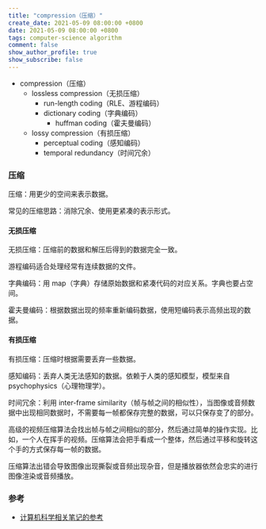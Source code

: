 ```yaml
---
title: "compression（压缩）"
create_date: 2021-05-09 08:00:00 +0800
date: 2021-05-09 08:00:00 +0800
tags: computer-science algorithm
comment: false
show_author_profile: true
show_subscribe: false
---
```


- compression（压缩）
  - lossless compression（无损压缩）
    - run-length coding（RLE、游程编码）
    - dictionary coding（字典编码）
      - huffman coding（霍夫曼编码）
  - lossy compression（有损压缩）
    - perceptual coding（感知编码）
    - temporal redundancy（时间冗余）

### 压缩

压缩：用更少的空间来表示数据。

常见的压缩思路：消除冗余、使用更紧凑的表示形式。

#### 无损压缩

无损压缩：压缩前的数据和解压后得到的数据完全一致。

游程编码适合处理经常有连续数据的文件。

字典编码：用 map（字典）存储原始数据和紧凑代码的对应关系。字典也要占空间。

霍夫曼编码：根据数据出现的频率重新编码数据，使用短编码表示高频出现的数据。

#### 有损压缩

有损压缩：压缩时根据需要丢弃一些数据。

感知编码：丢弃人类无法感知的数据。依赖于人类的感知模型，模型来自 psychophysics（心理物理学）。

时间冗余：利用 inter-frame similarity（帧与帧之间的相似性），当图像或音频数据中出现相同数据时，不需要每一帧都保存完整的数据，可以只保存变了的部分。

高级的视频压缩算法会找出帧与帧之间相似的部分，然后通过简单的操作实现。比如，一个人在挥手的视频。压缩算法会把手看成一个整体，然后通过平移和旋转这个手的方式保存每一帧的数据。

压缩算法出错会导致图像出现撕裂或音频出现杂音，但是播放器依然会忠实的进行图像渲染或音频播放。

### 参考

- [计算机科学相关笔记的参考](/post/computer-science/reference)